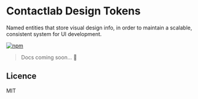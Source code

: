 # Contactlab Design Tokens

Named entities that store visual design info, in order to maintain a scalable, consistent system for UI development.

[![npm][npm-badge]][npm-badge-url]

> Docs coming soon... 🚧

## Licence

MIT

[npm-badge]: https://badgen.net/npm/v/@contactlab/design-tokens
[npm-badge-url]: https://www.npmjs.com/package/@contactlab/design-tokens
